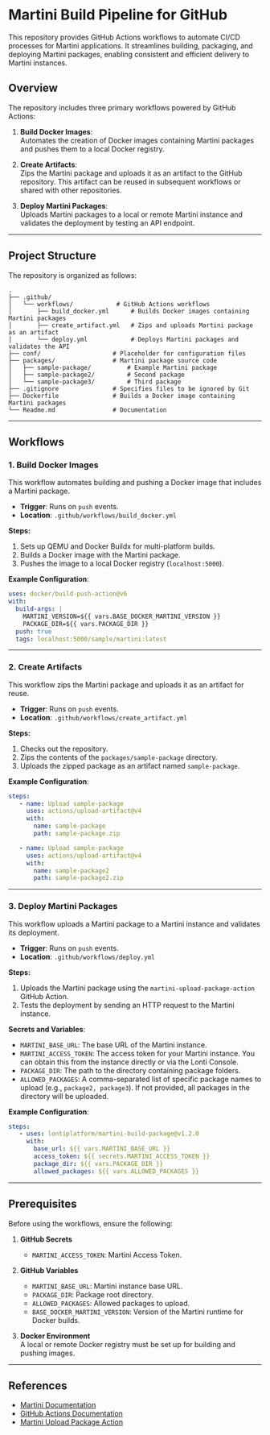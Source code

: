 
# Martini Build Pipeline for GitHub

This repository provides GitHub Actions workflows to automate CI/CD processes for Martini applications. It streamlines building, packaging, and deploying Martini packages, enabling consistent and efficient delivery to Martini instances.

## Overview

The repository includes three primary workflows powered by GitHub Actions:

1. **Build Docker Images**:  
   Automates the creation of Docker images containing Martini packages and pushes them to a local Docker registry.

2. **Create Artifacts**:  
   Zips the Martini package and uploads it as an artifact to the GitHub repository. This artifact can be reused in subsequent workflows or shared with other repositories.

3. **Deploy Martini Packages**:  
   Uploads Martini packages to a local or remote Martini instance and validates the deployment by testing an API endpoint.

---

## Project Structure

The repository is organized as follows:

```plaintext
.
├── .github/
│   └── workflows/            # GitHub Actions workflows
│       ├── build_docker.yml      # Builds Docker images containing Martini packages
│       ├── create_artifact.yml   # Zips and uploads Martini package as an artifact
│       └── deploy.yml            # Deploys Martini packages and validates the API
├── conf/                    # Placeholder for configuration files
├── packages/                # Martini package source code
│   ├── sample-package/          # Example Martini package
│   ├── sample-package2/         # Second package
│   └── sample-package3/         # Third package
├── .gitignore               # Specifies files to be ignored by Git
├── Dockerfile               # Builds a Docker image containing Martini packages
└── Readme.md                # Documentation
```

---

## Workflows

### **1. Build Docker Images**

This workflow automates building and pushing a Docker image that includes a Martini package.

- **Trigger**: Runs on `push` events.  
- **Location**: `.github/workflows/build_docker.yml`  

**Steps:**

1. Sets up QEMU and Docker Buildx for multi-platform builds.
2. Builds a Docker image with the Martini package.
3. Pushes the image to a local Docker registry (`localhost:5000`).

**Example Configuration**:

```yaml
uses: docker/build-push-action@v6
with:
  build-args: |
    MARTINI_VERSION=${{ vars.BASE_DOCKER_MARTINI_VERSION }}
    PACKAGE_DIR=${{ vars.PACKAGE_DIR }}
  push: true
  tags: localhost:5000/sample/martini:latest
```

---

### **2. Create Artifacts**

This workflow zips the Martini package and uploads it as an artifact for reuse.

- **Trigger**: Runs on `push` events.  
- **Location**: `.github/workflows/create_artifact.yml`  

**Steps:**

1. Checks out the repository.
2. Zips the contents of the `packages/sample-package` directory.
3. Uploads the zipped package as an artifact named `sample-package`.

**Example Configuration**:

```yaml
steps:
   - name: Upload sample-package
     uses: actions/upload-artifact@v4
     with:
       name: sample-package
       path: sample-package.zip

   - name: Upload sample-package
     uses: actions/upload-artifact@v4
     with:
       name: sample-package2
       path: sample-package2.zip
```

---

### **3. Deploy Martini Packages**

This workflow uploads a Martini package to a Martini instance and validates its deployment.

- **Trigger**: Runs on `push` events.  
- **Location**: `.github/workflows/deploy.yml`  

**Steps:**

1. Uploads the Martini package using the `martini-upload-package-action` GitHub Action.
2. Tests the deployment by sending an HTTP request to the Martini instance.

**Secrets and Variables**:

- `MARTINI_BASE_URL`: The base URL of the Martini instance.
- `MARTINI_ACCESS_TOKEN`: The access token for your Martini instance. You can obtain this from the instance directly or via the Lonti Console.
- `PACKAGE_DIR`: The path to the directory containing package folders.
- `ALLOWED_PACKAGES`: A comma-separated list of specific package names to upload (e.g., `package2, package3`). If not provided, all packages in the directory will be uploaded.

**Example Configuration**:

```yaml
steps:
   - uses: lontiplatform/martini-build-package@v1.2.0
     with:
       base_url: ${{ vars.MARTINI_BASE_URL }}
       access_token: ${{ secrets.MARTINI_ACCESS_TOKEN }}
       package_dir: ${{ vars.PACKAGE_DIR }}
       allowed_packages: ${{ vars.ALLOWED_PACKAGES }}
```

---

## Prerequisites

Before using the workflows, ensure the following:

1. **GitHub Secrets**  
   - `MARTINI_ACCESS_TOKEN`: Martini Access Token.

2. **GitHub Variables**  
   - `MARTINI_BASE_URL`: Martini instance base URL.
   - `PACKAGE_DIR`: Package root directory.
   - `ALLOWED_PACKAGES`: Allowed packages to upload.
   - `BASE_DOCKER_MARTINI_VERSION`: Version of the Martini runtime for Docker builds.

3. **Docker Environment**  
   A local or remote Docker registry must be set up for building and pushing images.

---

## References

- [Martini Documentation](https://developer.lonti.com/docs/martini)
- [GitHub Actions Documentation](https://docs.github.com/en/actions)
- [Martini Upload Package Action](https://github.com/lontiplatform/martini-build-package)

